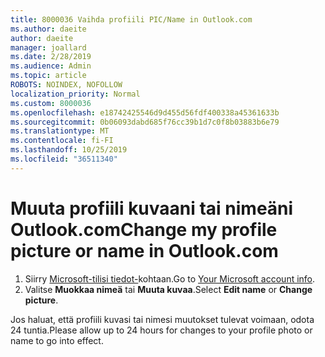 ```yaml
---
title: 8000036 Vaihda profiili PIC/Name in Outlook.com
ms.author: daeite
author: daeite
manager: joallard
ms.date: 2/28/2019
ms.audience: Admin
ms.topic: article
ROBOTS: NOINDEX, NOFOLLOW
localization_priority: Normal
ms.custom: 8000036
ms.openlocfilehash: e18742425546d9d455d56fdf400338a45361633b
ms.sourcegitcommit: 0b06093dabd685f76cc39b1d7c0f8b03883b6e79
ms.translationtype: MT
ms.contentlocale: fi-FI
ms.lasthandoff: 10/25/2019
ms.locfileid: "36511340"
---
```

# <a name="change-my-profile-picture-or-name-in-outlookcom"></a><span data-ttu-id="fe7ce-102">Muuta profiili kuvaani tai nimeäni Outlook.com</span><span class="sxs-lookup"><span data-stu-id="fe7ce-102">Change my profile picture or name in Outlook.com</span></span>

1. <span data-ttu-id="fe7ce-103">Siirry [Microsoft-tilisi tiedot-](https://go.microsoft.com/fwlink/p/?linkid=860841)kohtaan.</span><span class="sxs-lookup"><span data-stu-id="fe7ce-103">Go to [Your Microsoft account info](https://go.microsoft.com/fwlink/p/?linkid=860841).</span></span>
1. <span data-ttu-id="fe7ce-104">Valitse **Muokkaa nimeä** tai **Muuta kuvaa**.</span><span class="sxs-lookup"><span data-stu-id="fe7ce-104">Select **Edit name** or **Change picture**.</span></span>

<span data-ttu-id="fe7ce-105">Jos haluat, että profiili kuvasi tai nimesi muutokset tulevat voimaan, odota 24 tuntia.</span><span class="sxs-lookup"><span data-stu-id="fe7ce-105">Please allow up to 24 hours for changes to your profile photo or name to go into effect.</span></span>